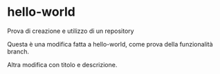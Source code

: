 # hello-world
Prova di creazione e utilizzo di un repository

Questa è una modifica fatta a hello-world, come prova della funzionalità branch.

Altra modifica con titolo e descrizione.
